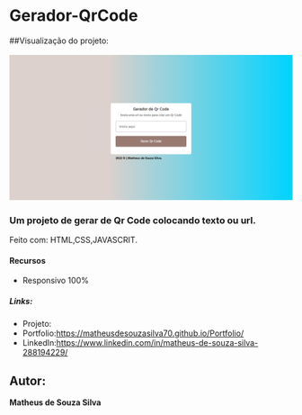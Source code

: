 # Gerador-QrCode
##Visualização do projeto: 
<br/>
<br/>
![README.md](https://github.com/MatheusdeSouzaSilva70/Gerador-de-Qr-Code/blob/main/img/img%20do%20projeto.png)

### Um projeto de gerar de Qr Code colocando texto ou url.
Feito com: HTML,CSS,JAVASCRIT.

#### Recursos
- Responsivo 100%

##### Links:
- Projeto:
- Portfolio:https://matheusdesouzasilva70.github.io/Portfolio/
- LinkedIn:https://www.linkedin.com/in/matheus-de-souza-silva-288194229/

## Autor:
**Matheus de Souza Silva**
